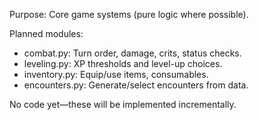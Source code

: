 Purpose: Core game systems (pure logic where possible).

Planned modules:
- combat.py: Turn order, damage, crits, status checks.
- leveling.py: XP thresholds and level-up choices.
- inventory.py: Equip/use items, consumables.
- encounters.py: Generate/select encounters from data.

No code yet—these will be implemented incrementally.

